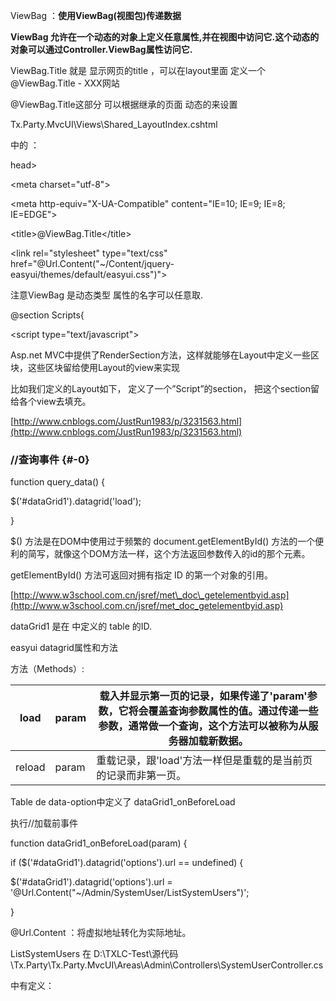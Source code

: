 ViewBag ：**使用ViewBag\(视图包\)传递数据**

**ViewBag  允许在一个动态的对象上定义任意属性,并在视图中访问它.这个动态的对象可以通过Controller.ViewBag属性访问它.**

ViewBag.Title 就是 显示网页的title  ，可以在layout里面 定义一个 @ViewBag.Title - XXX网站

@ViewBag.Title这部分 可以根据继承的页面 动态的来设置

Tx.Party.MvcUI\Views\Shared\_LayoutIndex.cshtml

中的 ：

head&gt;

&lt;meta charset="utf-8"&gt;

&lt;meta http-equiv="X-UA-Compatible" content="IE=10; IE=9; IE=8; IE=EDGE"&gt;

&lt;title&gt;@ViewBag.Title&lt;/title&gt;

&lt;link rel="stylesheet" type="text/css" href="@Url.Content\("~/Content/jquery-easyui/themes/default/easyui.css"\)"&gt;

注意ViewBag 是动态类型 属性的名字可以任意取.

@section Scripts{

&lt;script type="text/javascript"&gt;

Asp.net MVC中提供了RenderSection方法，这样就能够在Layout中定义一些区块，这些区块留给使用Layout的view来实现

比如我们定义的Layout如下， 定义了一个”Script”的section， 把这个section留给各个view去填充。

[http://www.cnblogs.com/JustRun1983/p/3231563.html](http://www.cnblogs.com/JustRun1983/p/3231563.html)

### //查询事件 {#-0}

function query\_data\(\) {

$\('\#dataGrid1'\).datagrid\('load'\);

}

$\(\) 方法是在DOM中使用过于频繁的 document.getElementById\(\) 方法的一个便利的简写，就像这个DOM方法一样，这个方法返回参数传入的id的那个元素。

getElementById\(\) 方法可返回对拥有指定 ID 的第一个对象的引用。

[http://www.w3school.com.cn/jsref/met\_doc\_getelementbyid.asp](http://www.w3school.com.cn/jsref/met_doc_getelementbyid.asp)

dataGrid1 是在 中定义的 table 的ID.

easyui datagrid属性和方法

方法（Methods）:

| load | param | 载入并显示第一页的记录，如果传递了'param'参数，它将会覆盖查询参数属性的值。通过传递一些参数，通常做一个查询，这个方法可以被称为从服务器加载新数据。 |
| --- | --- | --- |
| reload | param | 重载记录，跟'load'方法一样但是重载的是当前页的记录而非第一页。 |

Table de data-option中定义了 dataGrid1\_onBeforeLoad

执行//加载前事件

function dataGrid1\_onBeforeLoad\(param\) {

if \($\('\#dataGrid1'\).datagrid\('options'\).url == undefined\) {

$\('\#dataGrid1'\).datagrid\('options'\).url = '@Url.Content\("~/Admin/SystemUser/ListSystemUsers"\)';

}

@Url.Content ：将虚拟地址转化为实际地址。

ListSystemUsers 在 D:\TXLC-Test\源代码\Tx.Party\Tx.Party.MvcUI\Areas\Admin\Controllers\SystemUserController.cs

中有定义：

